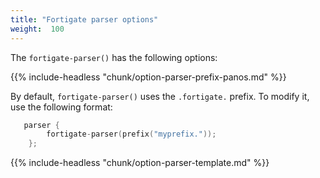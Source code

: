 ```yaml
---
title: "Fortigate parser options"
weight:  100
---
```

<!-- DISCLAIMER: This file is based on the syslog-ng Open Source Edition documentation https://github.com/balabit/syslog-ng-ose-guides/commit/2f4a52ee61d1ea9ad27cb4f3168b95408fddfdf2 and is used under the terms of The syslog-ng Open Source Edition Documentation License. The file has been modified by Axoflow. -->

The `fortigate-parser()` has the following options:


{{% include-headless "chunk/option-parser-prefix-panos.md" %}}

By default, `fortigate-parser()` uses the `.fortigate.` prefix. To modify it, use the following format:

```c
   parser {
        fortigate-parser(prefix("myprefix."));
    };
```


{{% include-headless "chunk/option-parser-template.md" %}}

